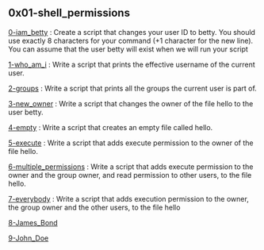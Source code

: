 ## 0x01-shell_permissions

[0-iam_betty](./0-iam_betty)  : Create a script that changes your user ID to betty. You should use exactly 8 characters for your command (+1 character for the new line). You can assume that the user betty will exist when we will run your script

[1-who_am_i](./1-who_am_i) : Write a script that prints the effective username of the current user.

[2-groups](./2-groups) : Write a script that prints all the groups the current user is part of.

[3-new_owner](./3-new_owner) : Write a script that changes the owner of the file hello to the user betty.

[4-empty](./4-empty) : Write a script that creates an empty file called hello.

[5-execute](./5-execute) : Write a script that adds execute permission to the owner of the file hello.

[6-multiple_permissions](./6-multiple_permissions) : Write a script that adds execute permission to the owner and the group owner, and read permission to other users, to the file hello.

[7-everybody](./7-everybody) : Write a script that adds execution permission to the owner, the group owner and the other users, to the file hello

[8-James_Bond](./8-James_Bond)

[9-John_Doe](./9-John_Doe)
